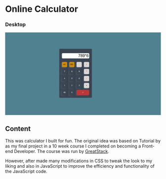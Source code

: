 # Online Calculator

### Desktop

![screenshot to come](preview-screenshot.jpg)

## Content

This was calculator I built for fun. The original idea was based on Tutorial by as my final project in a 10 week course I completed on becoming a Front-end Developer. The course was run by [GreatStack](https://youtu.be/cGgLHJGyS34?si=k4Cg4fOLGgJTg2Qo).

However, after made many modifications in CSS to tweak the look to my liking and also in JavaScript to improve the efficiency and functionality of the JavaScript code.
